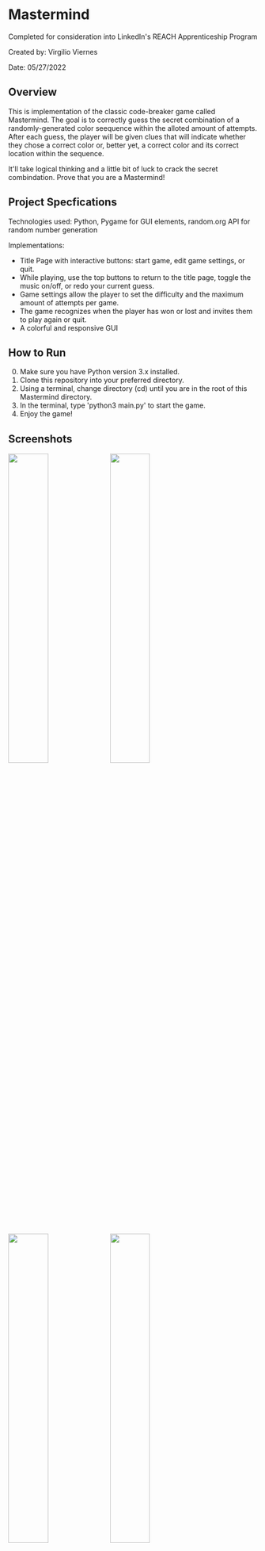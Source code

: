 # Mastermind
Completed for consideration into LinkedIn's REACH Apprenticeship Program

Created by: Virgilio Viernes

Date: 05/27/2022



## Overview
This is implementation of the classic code-breaker game called Mastermind. The goal is to correctly guess the secret combination of a
randomly-generated color seequence within the alloted amount of attempts. After each guess, the player will be given clues that will indicate whether 
they chose a correct color or, better yet, a correct color and its correct location within the sequence. 

It'll take logical thinking and a little bit of luck to crack the secret combindation. Prove that you are a Mastermind!

## Project Specfications
Technologies used: Python, Pygame for GUI elements, random.org API for random number generation

Implementations:
* Title Page with interactive buttons: start game, edit game settings, or quit.
* While playing, use the top buttons to return to the title page, toggle the music on/off, or redo your current guess.
* Game settings allow the player to set the difficulty and the maximum amount of attempts per game.
* The game recognizes when the player has won or lost and invites them to play again or quit.
* A colorful and responsive GUI

## How to Run
0. Make sure you have Python version 3.x installed.
1. Clone this repository into your preferred directory. 
2. Using a terminal, change directory (cd) until you are in the root of this Mastermind directory. 
3. In the terminal, type 'python3 main.py' to start the game. 
4. Enjoy the game!

## Screenshots
<img src="https://i.ibb.co/XFK5nq6/title.png" width="40%" />     <img src="https://i.ibb.co/hMKHYWL/gamesettings.png" width="40%" />

<img src="https://i.ibb.co/n08n77G/board.png" width="40%" />     <img src="https://i.ibb.co/ThySCYZ/components.png" width="40%" />

<img src="https://i.ibb.co/PQn0YPP/clues.png" width="40%" />
